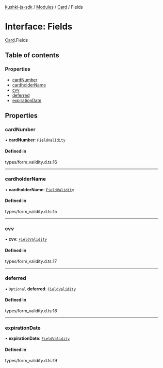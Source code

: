 [kushki-js-sdk](../README.md) / [Modules](../modules.md) / [Card](../modules/Card.md) / Fields

# Interface: Fields

[Card](../modules/Card.md).Fields

## Table of contents

### Properties

- [cardNumber](Card.Fields.md#cardnumber)
- [cardholderName](Card.Fields.md#cardholdername)
- [cvv](Card.Fields.md#cvv)
- [deferred](Card.Fields.md#deferred)
- [expirationDate](Card.Fields.md#expirationdate)

## Properties

### cardNumber

• **cardNumber**: [`FieldValidity`](Card.FieldValidity.md)

#### Defined in

types/form_validity.d.ts:16

___

### cardholderName

• **cardholderName**: [`FieldValidity`](Card.FieldValidity.md)

#### Defined in

types/form_validity.d.ts:15

___

### cvv

• **cvv**: [`FieldValidity`](Card.FieldValidity.md)

#### Defined in

types/form_validity.d.ts:17

___

### deferred

• `Optional` **deferred**: [`FieldValidity`](Card.FieldValidity.md)

#### Defined in

types/form_validity.d.ts:18

___

### expirationDate

• **expirationDate**: [`FieldValidity`](Card.FieldValidity.md)

#### Defined in

types/form_validity.d.ts:19
